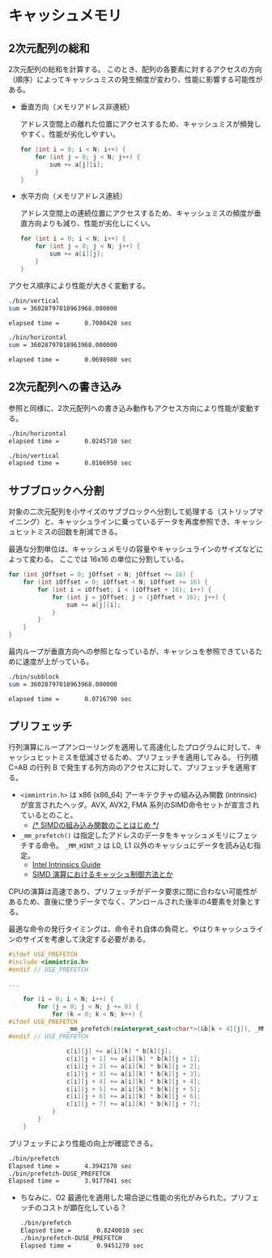 # キャッシュメモリ

## 2次元配列の総和

2次元配列の総和を計算する。
このとき、配列の各要素に対するアクセスの方向（順序）によってキャッシュミスの発生頻度が変わり、性能に影響する可能性がある。

- 垂直方向（メモリアドレス非連続）

    アドレス空間上の離れた位置にアクセスするため、キャッシュミスが頻発しやすく、性能が劣化しやすい。

    ```cpp
    for (int i = 0; i < N; i++) {
        for (int j = 0; j < N; j++) {
            sum += a[j][i];
        }
    }
    ```

- 水平方向（メモリアドレス連続）

    アドレス空間上の連続位置にアクセスするため、キャッシュミスの頻度が垂直方向よりも減り、性能が劣化しにくい。

    ```cpp
    for (int i = 0; i < N; i++) {
        for (int j = 0; j < N; j++) {
            sum += a[i][j];
        }
    }
    ```

アクセス順序により性能が大きく変動する。

```sh
./bin/vertical
sum = 36028797018963968.000000

elapsed time =       0.7000420 sec

./bin/horizontal
sum = 36028797018963968.000000

elapsed time =       0.0698980 sec
```

## 2次元配列への書き込み

参照と同様に、2次元配列への書き込み動作もアクセス方向により性能が変動する。

```sh
./bin/horizontal
elapsed time =       0.0245710 sec

./bin/vertical
elapsed time =       0.8166950 sec
```

## サブブロックへ分割

対象の二次元配列を小サイズのサブブロックへ分割して処理する（ストリップマイニング）と、キャッシュラインに乗っているデータを再度参照でき、キャッシュヒットミスの回数を削減できる。

最適な分割単位は、キャッシュメモリの容量やキャッシュラインのサイズなどによって変わる。
ここでは 16x16 の単位に分割している。

```cpp
for (int jOffset = 0; jOffset < N; jOffset += 16) {
    for (int iOffset = 0; iOffset < N; iOffset += 16) {
        for (int i = iOffset; i < (iOffset + 16); i++) {
            for (int j = jOffset; j < (jOffset + 16); j++) {
                sum += a[j][i];
            }
        }
    }
}
```

最内ループが垂直方向への参照となっているが、キャッシュを参照できているために速度が上がっている。

```sh
./bin/subblock
sum = 36028797018963968.000000

elapsed time =       0.0716790 sec
```

## プリフェッチ

行列演算にループアンローリングを適用して高速化したプログラムに対して、キャッシュヒットミスを低減させるため、プリフェッチを適用してみる。
行列積 C=AB の行列 B で発生する列方向のアクセスに対して、プリフェッチを適用する。

- `<immintrin.h>` は x86 (x86_64) アーキテクチャの組み込み関数 (intrinsic) が宣言されたヘッダ。AVX, AVX2, FMA 系列のSIMD命令セットが宣言されているとのこと。
    - [/* SIMDの組み込み関数のことはじめ */](https://koturn.hatenablog.com/entry/2016/07/18/090000)
- `_mm_prefetch()` は指定したアドレスのデータをキャッシュメモリにフェッチする命令。 `_MM_HINT_2` は L0, L1 以外のキャッシュにデータを読み込む指定。
    - [Intel Intrinsics Guide](https://www.intel.com/content/www/us/en/docs/intrinsics-guide/index.html#ig_expand=5627,5626,5628&text=_mm_prefetch)
    - [SIMD 演算におけるキャッシュ制御方法とか](https://kawa0810.hateblo.jp/entry/20120328/1332871369)

CPUの演算は高速であり、プリフェッチがデータ要求に間に合わない可能性があるため、直後に使うデータでなく、アンロールされた後半の4要素を対象とする。

最適な命令の発行タイミングは、命令それ自体の負荷と、やはりキャッシュラインのサイズを考慮して決定する必要がある。

```cpp
#ifdef USE_PREFETCH
#include <immintrin.h>
#endif // USE_PREFETCH

...

    for (i = 0; i < N; i++) {
        for (j = 0; j < N; j += 8) {
            for (k = 0; k < N; k++) {
#ifdef USE_PREFETCH
                _mm_prefetch(reinterpret_cast<char*>(&b[k + 4][j]), _MM_HINT_T2);
#endif // USE_PREFETCH

                c[i][j] += a[i][k] * b[k][j];
                c[i][j + 1] += a[i][k] * b[k][j + 1];
                c[i][j + 2] += a[i][k] * b[k][j + 2];
                c[i][j + 3] += a[i][k] * b[k][j + 3];
                c[i][j + 4] += a[i][k] * b[k][j + 4];
                c[i][j + 5] += a[i][k] * b[k][j + 5];
                c[i][j + 6] += a[i][k] * b[k][j + 6];
                c[i][j + 7] += a[i][k] * b[k][j + 7];
            }
        }
    }
```

プリフェッチにより性能の向上が確認できる。

```sh
./bin/prefetch
Elapsed time =       4.3942170 sec
./bin/prefetch-DUSE_PREFETCH
Elapsed time =       3.9177041 sec
```

- ちなみに、O2 最適化を適用した場合逆に性能の劣化がみられた。プリフェッチのコストが顕在化している？

    ```sh
    ./bin/prefetch
    Elapsed time =       0.8240010 sec
    ./bin/prefetch-DUSE_PREFETCH
    Elapsed time =       0.9451270 sec
    ```
